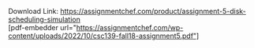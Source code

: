 Download Link: https://assignmentchef.com/product/assignment-5-disk-scheduling-simulation
<br>
[pdf-embedder url="https://assignmentchef.com/wp-content/uploads/2022/10/csc139-fall18-assignment5.pdf"]